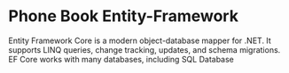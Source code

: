 # Phone Book Entity-Framework

Entity Framework Core is a modern object-database mapper for .NET. It supports LINQ queries, change tracking, updates, and schema migrations. EF Core works with many databases, including SQL Database
